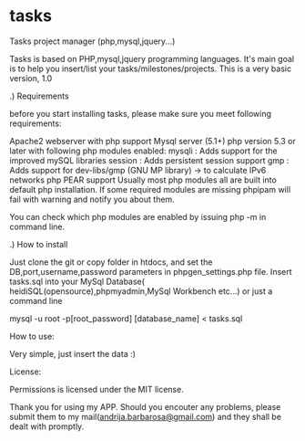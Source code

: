 # tasks
Tasks project manager (php,mysql,jquery...)

Tasks is based on PHP,mysql,jquery programming languages. It's main goal is to help you insert/list your tasks/milestones/projects.
This is a very basic version, 1.0 

.) Requirements

before you start installing tasks, please make sure you meet following requirements:

Apache2 webserver with php support
Mysql server (5.1+)
php version 5.3 or later with following php modules enabled:
mysqli : Adds support for the improved mySQL libraries
session : Adds persistent session support
gmp : Adds support for dev-libs/gmp (GNU MP library) -> to calculate IPv6 networks
php PEAR support
Usually most php modules all are built into default php installation. If some required modules are missing phpipam will fail with warning and notify you about them.

You can check which php modules are enabled by issuing php -m in command line.

.) How to install

Just clone the git or copy folder in htdocs, and set the DB,port,username,password parameters in phpgen_settings.php file.
Insert tasks.sql into your MySql Database( heidiSQL(opensource),phpmyadmin,MySql Workbench etc...) or just a command line

mysql -u root -p[root_password] [database_name] < tasks.sql

How to use:

Very simple, just insert the data :)

License:

Permissions is licensed under the MIT license.

Thank you for using my APP.  Should you encouter any problems, please submit them to my mail(andrija.barbarosa@gmail.com) and they shall be dealt with promptly.

